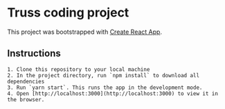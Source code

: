 # Truss coding project

This project was bootstrapped with [Create React App](https://github.com/facebook/create-react-app).

## Instructions

    1. Clone this repository to your local machine
    2. In the project directory, run `npm install` to download all dependencies
    3. Run `yarn start`. This runs the app in the development mode.
    4. Open [http://localhost:3000](http://localhost:3000) to view it in the browser.
